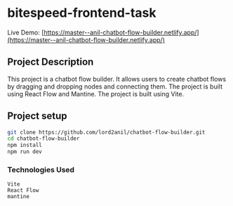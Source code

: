 # bitespeed-frontend-task
Live Demo: [https://master--anil-chatbot-flow-builder.netlify.app/](https://master--anil-chatbot-flow-builder.netlify.app/)

## Project Description
This project is a chatbot flow builder. It allows users to create chatbot flows by dragging and dropping nodes and connecting them. The project is built using React Flow and Mantine. The project is built using Vite.

## Project setup
``` bash
git clone https://github.com/lord2anil/chatbot-flow-builder.git
cd chatbot-flow-builder
npm install
npm run dev
```

### Technologies Used
```
Vite
React Flow
mantine
```
